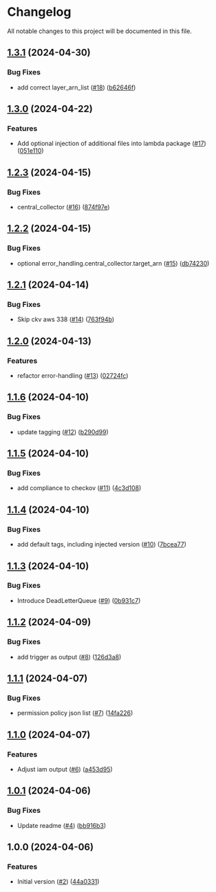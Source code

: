 # Changelog

All notable changes to this project will be documented in this file.

## [1.3.1](https://github.com/acai-consulting/terraform-aws-lambda/compare/1.3.0...1.3.1) (2024-04-30)


### Bug Fixes

* add correct layer_arn_list ([#18](https://github.com/acai-consulting/terraform-aws-lambda/issues/18)) ([b62646f](https://github.com/acai-consulting/terraform-aws-lambda/commit/b62646f713324099391f743f3fe09c92ca29491e))

## [1.3.0](https://github.com/acai-consulting/terraform-aws-lambda/compare/1.2.3...1.3.0) (2024-04-22)


### Features

* Add optional injection of additional files into lambda package ([#17](https://github.com/acai-consulting/terraform-aws-lambda/issues/17)) ([051e110](https://github.com/acai-consulting/terraform-aws-lambda/commit/051e1103ccefdd192e3d7c7676f40ba6324a6192))

## [1.2.3](https://github.com/acai-consulting/terraform-aws-lambda/compare/1.2.2...1.2.3) (2024-04-15)


### Bug Fixes

* central_collector ([#16](https://github.com/acai-consulting/terraform-aws-lambda/issues/16)) ([874f97e](https://github.com/acai-consulting/terraform-aws-lambda/commit/874f97e0c2e174d20141f7fe158143f4aa28df08))

## [1.2.2](https://github.com/acai-consulting/terraform-aws-lambda/compare/1.2.1...1.2.2) (2024-04-15)


### Bug Fixes

* optional error_handling.central_collector.target_arn ([#15](https://github.com/acai-consulting/terraform-aws-lambda/issues/15)) ([db74230](https://github.com/acai-consulting/terraform-aws-lambda/commit/db7423060029d02e7d80f3ee24798c15ba41856f))

## [1.2.1](https://github.com/acai-consulting/terraform-aws-lambda/compare/1.2.0...1.2.1) (2024-04-14)


### Bug Fixes

* Skip ckv aws 338 ([#14](https://github.com/acai-consulting/terraform-aws-lambda/issues/14)) ([763f94b](https://github.com/acai-consulting/terraform-aws-lambda/commit/763f94ba279c614b0bb145f66ddf5e027e4d828f))

## [1.2.0](https://github.com/acai-consulting/terraform-aws-lambda/compare/1.1.6...1.2.0) (2024-04-13)


### Features

* refactor error-handling  ([#13](https://github.com/acai-consulting/terraform-aws-lambda/issues/13)) ([02724fc](https://github.com/acai-consulting/terraform-aws-lambda/commit/02724fc03bb86eeeeece04a855bf2a45aaff1300))

## [1.1.6](https://github.com/acai-consulting/terraform-aws-lambda/compare/1.1.5...1.1.6) (2024-04-10)


### Bug Fixes

* update tagging ([#12](https://github.com/acai-consulting/terraform-aws-lambda/issues/12)) ([b290d99](https://github.com/acai-consulting/terraform-aws-lambda/commit/b290d99d467a987773fb3b9dc2f1147b1dbcfb06))

## [1.1.5](https://github.com/acai-consulting/terraform-aws-lambda/compare/1.1.4...1.1.5) (2024-04-10)


### Bug Fixes

* add compliance to checkov ([#11](https://github.com/acai-consulting/terraform-aws-lambda/issues/11)) ([4c3d108](https://github.com/acai-consulting/terraform-aws-lambda/commit/4c3d10865afdd0f6b478464f40236dcd1a7d6e10))

## [1.1.4](https://github.com/acai-consulting/terraform-aws-lambda/compare/1.1.3...1.1.4) (2024-04-10)


### Bug Fixes

* add default tags, including injected version ([#10](https://github.com/acai-consulting/terraform-aws-lambda/issues/10)) ([7bcea77](https://github.com/acai-consulting/terraform-aws-lambda/commit/7bcea773b6e61030a1947cf305b219acb24a2777))

## [1.1.3](https://github.com/acai-consulting/terraform-aws-lambda/compare/1.1.2...1.1.3) (2024-04-10)


### Bug Fixes

* Introduce DeadLetterQueue ([#9](https://github.com/acai-consulting/terraform-aws-lambda/issues/9)) ([0b931c7](https://github.com/acai-consulting/terraform-aws-lambda/commit/0b931c73f82aacf8c559bfac49bcd7a1cab72253))

## [1.1.2](https://github.com/acai-consulting/terraform-aws-lambda/compare/1.1.1...1.1.2) (2024-04-09)


### Bug Fixes

* add trigger as output ([#8](https://github.com/acai-consulting/terraform-aws-lambda/issues/8)) ([126d3a8](https://github.com/acai-consulting/terraform-aws-lambda/commit/126d3a8aee9c352c52d9739b6ce4e0c9f4c10d51))

## [1.1.1](https://github.com/acai-consulting/terraform-aws-lambda/compare/1.1.0...1.1.1) (2024-04-07)


### Bug Fixes

* permission policy json list ([#7](https://github.com/acai-consulting/terraform-aws-lambda/issues/7)) ([14fa226](https://github.com/acai-consulting/terraform-aws-lambda/commit/14fa226813997bb32173645d3f250a1f45b7dbd1))

## [1.1.0](https://github.com/acai-consulting/terraform-aws-lambda/compare/1.0.1...1.1.0) (2024-04-07)


### Features

* Adjust iam output ([#6](https://github.com/acai-consulting/terraform-aws-lambda/issues/6)) ([a453d95](https://github.com/acai-consulting/terraform-aws-lambda/commit/a453d95079b4742aa5035bb695f86de0b3581f42))

## [1.0.1](https://github.com/acai-consulting/terraform-aws-lambda/compare/1.0.0...1.0.1) (2024-04-06)


### Bug Fixes

* Update readme ([#4](https://github.com/acai-consulting/terraform-aws-lambda/issues/4)) ([bb916b3](https://github.com/acai-consulting/terraform-aws-lambda/commit/bb916b30c945ece74f2131c05aab5c799879107f))

## 1.0.0 (2024-04-06)


### Features

* Initial version ([#2](https://github.com/acai-consulting/terraform-aws-lambda/issues/2)) ([44a0331](https://github.com/acai-consulting/terraform-aws-lambda/commit/44a033199aecd5fe2f8d5ebf19361855a465c19e))
